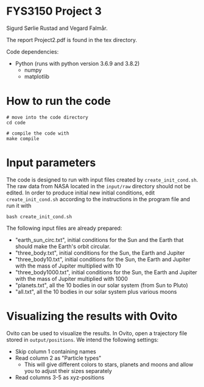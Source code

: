 # FYS3150 Project 3
Sigurd Sørlie Rustad and Vegard Falmår.

The report Project2.pdf is found in the tex directory.

Code dependencies:
- Python (runs with python version 3.6.9 and 3.8.2)
    - numpy
    - matplotlib

# How to run the code
```
# move into the code directory
cd code

# compile the code with
make compile
```

# Input parameters
The code is designed to run with input files created by `create_init_cond.sh`. The raw data from NASA located in the `input/raw` directory should not be edited. In order to produce initial new initial conditions, edit `create_init_cond.sh` according to the instructions in the program file and run it with
```
bash create_init_cond.sh
```

The following input files are already prepared:
- "earth_sun_circ.txt", initial conditions for the Sun and the Earth that should make the Earth's orbit circular.
- "three_body.txt", initial conditions for the Sun, the Earth and Jupiter
- "three_body10.txt", initial conditions for the Sun, the Earth and Jupiter with the mass of Jupiter multiplied with 10
- "three_body1000.txt", initial conditions for the Sun, the Earth and Jupiter with the mass of Jupiter multiplied with 1000
- "planets.txt", all the 10 bodies in our solar system (from Sun to Pluto)
- "all.txt", all the 10 bodies in our solar system plus various moons

# Visualizing the results with Ovito
Ovito can be used to visualize the results. In Ovito, open a trajectory file stored in `output/positions`. We intend the following settings:
- Skip column 1 containing names
- Read column 2 as "Particle types"
    - This will give different colors to stars, planets and moons and allow you to adjust their sizes separately
- Read columns 3-5 as xyz-positions
